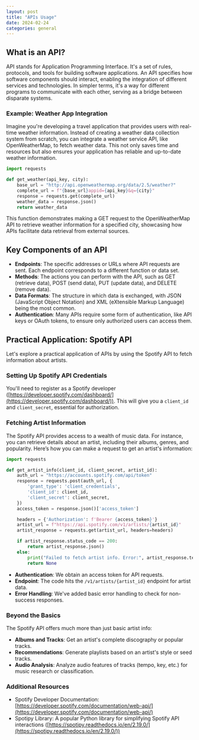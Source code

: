 ```yaml
---
layout: post
title: "APIs Usage"
date: 2024-02-24
categories: general
---
```


## What is an API?

API stands for Application Programming Interface. It's a set of rules, protocols, and tools for building software applications. An API specifies how software components should interact, enabling the integration of different services and technologies. In simpler terms, it's a way for different programs to communicate with each other, serving as a bridge between disparate systems.

### Example: Weather App Integration

Imagine you're developing a travel application that provides users with real-time weather information. Instead of creating a weather data collection system from scratch, you can integrate a weather service API, like OpenWeatherMap, to fetch weather data. This not only saves time and resources but also ensures your application has reliable and up-to-date weather information.

```python
import requests

def get_weather(api_key, city):
    base_url = "http://api.openweathermap.org/data/2.5/weather?"
    complete_url = f"{base_url}appid={api_key}&q={city}"
    response = requests.get(complete_url)
    weather_data = response.json()
    return weather_data
```

This function demonstrates making a GET request to the OpenWeatherMap API to retrieve weather information for a specified city, showcasing how APIs facilitate data retrieval from external sources.

## Key Components of an API

- **Endpoints**: The specific addresses or URLs where API requests are sent. Each endpoint corresponds to a different function or data set.
- **Methods**: The actions you can perform with the API, such as GET (retrieve data), POST (send data), PUT (update data), and DELETE (remove data).
- **Data Formats**: The structure in which data is exchanged, with JSON (JavaScript Object Notation) and XML (eXtensible Markup Language) being the most common.
- **Authentication**: Many APIs require some form of authentication, like API keys or OAuth tokens, to ensure only authorized users can access them.

## Practical Application: Spotify API

Let's explore a practical application of APIs by using the Spotify API to fetch information about artists. 

### Setting Up Spotify API Credentials

You'll need to register as a Spotify developer ([https://developer.spotify.com/dashboard/](https://developer.spotify.com/dashboard/)). This will give you a `client_id` and `client_secret`, essential for authorization.

### Fetching Artist Information

The Spotify API provides access to a wealth of music data. For instance, you can retrieve details about an artist, including their albums, genres, and popularity. Here’s how you can make a request to get an artist's information:

```python
import requests

def get_artist_info(client_id, client_secret, artist_id):
    auth_url = "https://accounts.spotify.com/api/token"
    response = requests.post(auth_url, {
        'grant_type': 'client_credentials',
        'client_id': client_id,
        'client_secret': client_secret,
    })
    access_token = response.json()['access_token']

    headers = {'Authorization': f'Bearer {access_token}'}
    artist_url = f"https://api.spotify.com/v1/artists/{artist_id}"
    artist_response = requests.get(artist_url, headers=headers)

    if artist_response.status_code == 200:
        return artist_response.json()
    else:
        print("Failed to fetch artist info. Error:", artist_response.text)
        return None
```

- **Authentication**: We obtain an access token for API requests.
- **Endpoint**: The code hits the `/v1/artists/{artist_id}` endpoint for artist data.
- **Error Handling**: We've added basic error handling to check for non-success responses.

### Beyond the Basics

The Spotify API offers much more than just basic artist info:

- **Albums and Tracks**: Get an artist's complete discography or popular tracks.
- **Recommendations**: Generate playlists based on an artist's style or seed tracks.
- **Audio Analysis**: Analyze audio features of tracks (tempo, key, etc.) for music research or classification.

### Additional Resources

- Spotify Developer Documentation: [https://developer.spotify.com/documentation/web-api/](https://developer.spotify.com/documentation/web-api/)
- Spotipy Library: A popular Python library for simplifying Spotify API interactions ([https://spotipy.readthedocs.io/en/2.19.0/](https://spotipy.readthedocs.io/en/2.19.0/))

